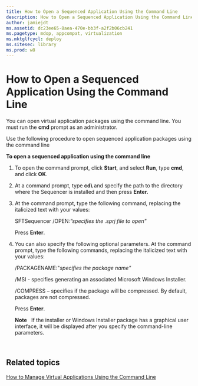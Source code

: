 ```yaml
---
title: How to Open a Sequenced Application Using the Command Line
description: How to Open a Sequenced Application Using the Command Line
author: jamiejdt
ms.assetid: dc23ee65-8aea-470e-bb3f-a2f2b06cb241
ms.pagetype: mdop, appcompat, virtualization
ms.mktglfcycl: deploy
ms.sitesec: library
ms.prod: w8
---
```



# How to Open a Sequenced Application Using the Command Line


You can open virtual application packages using the command line. You must run the **cmd** prompt as an administrator.

Use the following procedure to open sequenced application packages using the command line

**To open a sequenced application using the command line**

1.  To open the command prompt, click **Start**, and select **Run**, type **cmd**, and click **OK**.

2.  At a command prompt, type **cd\\** and specify the path to the directory where the Sequencer is installed and then press **Enter.**

3.  At the command prompt, type the following command, replacing the italicized text with your values:

    SFTSequencer /OPEN:*”specifies the .sprj file to open"*

    Press **Enter**.

4.  You can also specify the following optional parameters. At the command prompt, type the following commands, replacing the italicized text with your values:

    /PACKAGENAME:"*specifies the package name"*

    /MSI - specifies generating an associated Microsoft Windows Installer.

    /COMPRESS – specifies if the package will be compressed. By default, packages are not compressed.

    Press **Enter**.

    **Note**  
    If the installer or Windows Installer package has a graphical user interface, it will be displayed after you specify the command-line parameters.

     

## Related topics


[How to Manage Virtual Applications Using the Command Line](how-to-manage-virtual-applications-using-the-command-line.md)

 

 





